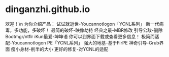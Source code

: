 # dinganzhi.github.io
欢迎！\n
为你介绍产品：
试试就逝世-Youcannotlogon「YCNL系列」
新一代病毒，多功能，多破坏！
最简的破坏-映像劫持
经典之最-MBR修改
引导公敌-删除Bootmgr/ntflr
iKun最爱-坤坤语
你可以到界面下载或查看更多信息！
极简而适配-Youcannotlogon PE「YCNL系列」
强大的地基-基于FirPE
神奇引导-Grub界面
瘦小身材-削半的大小
更好的修复-对YCNL的适配
